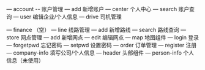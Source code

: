 — account  -- 账户管理
    — add 新增账户
    — center 个人中心
    — search 账户查询
    — user 编辑企业/个人信息
— drive 司机管理

— finance （空）
— line 线路管理
   — add 新增路线
   — search 路线查询
   — store 网点管理
      — add 新增网点
      — edit 编辑网点
      — map 地图组件
— login 登录
   — forgetpwd 忘记密码
   — setpwd 设置密码
— order 订单管理
— register 注册
   — company-info 填写公司/个人信息
   — header 头部组件
   — person-info 个人信息（未使用）

